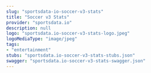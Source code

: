 ```yaml
---
slug: "sportsdata-io-soccer-v3-stats"
title: "Soccer v3 Stats"
provider: "sportsdata.io"
description: null
logo: "sportsdata.io-soccer-v3-stats-logo.jpeg"
logoMediaType: "image/jpeg"
tags:
- "entertainment"
stubs: "sportsdata.io-soccer-v3-stats-stubs.json"
swagger: "sportsdata.io-soccer-v3-stats-swagger.json"
---
```


